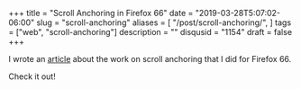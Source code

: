 +++
title = "Scroll Anchoring in Firefox 66"
date = "2019-03-28T5:07:02-06:00"
slug = "scroll-anchoring"
aliases = [
  "/post/scroll-anchoring/",
]
tags = ["web", "scroll-anchoring"]
description = ""
disqusid = "1154"
draft = false
+++

I wrote an [article](https://hacks.mozilla.org/2019/03/scroll-anchoring-in-firefox-66/) about the work on scroll anchoring that I did for Firefox 66.

Check it out!

<!--more-->
